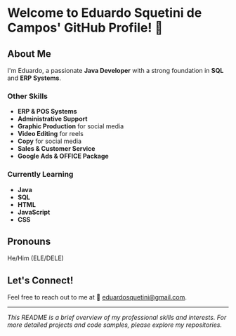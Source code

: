 # Welcome to Eduardo Squetini de Campos' GitHub Profile! 👋

## About Me
I'm Eduardo, a passionate **Java Developer** with a strong foundation in **SQL** and **ERP Systems**.

### Other Skills
- **ERP & POS Systems**
- **Administrative Support**
- **Graphic Production** for social media
- **Video Editing** for reels
- **Copy** for social media
- **Sales & Customer Service**
- **Google Ads & OFFICE Package**

### Currently Learning
- **Java**
- **SQL**
- **HTML**
- **JavaScript**
- **CSS**

## Pronouns
He/Him (ELE/DELE)

## Let's Connect!
Feel free to reach out to me at 📧 eduardosquetini@gmail.com.

---

*This README is a brief overview of my professional skills and interests. For more detailed projects and code samples, please explore my repositories.*


